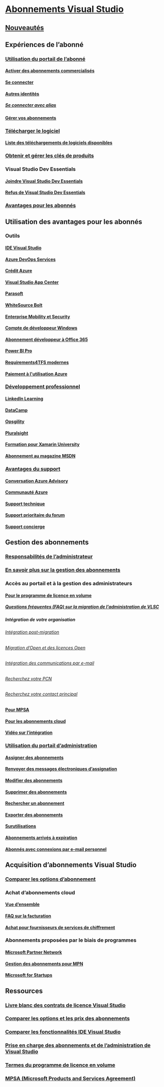 # [Abonnements Visual Studio](index.md)
## [Nouveautés](whats-new-in-subscriptions.md)
## Expériences de l’abonné
### [Utilisation du portail de l’abonné](using-the-subscriber-portal.md)
#### [Activer des abonnements commercialisés](activate-store-subscriptions.md)
#### [Se connecter](signing-in.md)
#### [Autres identités](vs-alternate-identity.md)
##### [Se connecter avec alias](aliasing.md)
#### [Gérer vos abonnements](manage-vs-subscriptions.md)
### [Télécharger le logiciel](subscriber-downloads.md)
#### [Liste des téléchargements de logiciels disponibles](software-download-list.md)
### [Obtenir et gérer les clés de produits](product-keys.md)
### Visual Studio Dev Essentials
#### [Joindre Visual Studio Dev Essentials](join-dev-essentials.md)
#### [Refus de Visual Studio Dev Essentials](leave-vsde.md)
### [Avantages pour les abonnés](subscriber-benefits.md)
## Utilisation des avantages pour les abonnés
### Outils
#### [IDE Visual Studio](vs-ide-benefit.md)
#### [Azure DevOps Services](vs-azure-devops.md)
#### [Crédit Azure](vs-azure.md)
#### [Visual Studio App Center](vs-visual-studio-app-center.md)
#### [Parasoft ](vs-parasoft.md)
#### [WhiteSource Bolt](vs-whitesource.md)
#### [Enterprise Mobility et Security](vs-ems.md)
#### [Compte de développeur Windows](vs-windows-dev.md)
#### [Abonnement développeur à Office 365](vs-office-dev.md)
#### [Power BI Pro](vs-pbi.md)
#### [Requirements4TFS modernes](vs-modernreq.md)
#### [Paiement à l'utilisation Azure](vs-azure-payg.md)
### [Développement professionnel](professional-development.md)
#### [LinkedIn Learning](vs-linkedin-learning.md)
#### [DataCamp](vs-datacamp.md)
#### [Opsgility](vs-opsgility.md)
#### [Pluralsight](vs-pluralsight.md)
#### [Formation pour Xamarin University](vs-xamarin.md)
#### [Abonnement au magazine MSDN](vs-msdn.md)
### [Avantages du support](technical-support.md)
#### [Conversation Azure Advisory](vs-azure-advisory-chat.md)
#### [Communauté Azure](vs-azure-community.md)
#### [Support technique](vs-tech-support.md)
#### [Support prioritaire du forum](vs-priority-support.md)
#### [Support concierge](vs-concierge-chat.md)
## Gestion des abonnements
### [Responsabilités de l’administrateur](admin-responsibilities.md)
### [En savoir plus sur la gestion des abonnements](subscription-management-info.md)
### Accès au portail et à la gestion des administrateurs
#### [Pour le programme de licence en volume](volume-license-admins.md)
##### [Questions fréquentes (FAQ) sur la migration de l’administration de VLSC](vlsc-admin-faq.md)
##### Intégration de votre organisation
###### [Intégration post-migration](post-migration-onboarding.md)
###### [Migration d’Open et des licences Open](open-migration.md)
###### [Intégration des communications par e-mail](volume-license-onboarding-email.md)
###### [Recherchez votre PCN](find-pcn.md)
###### [Recherchez votre contact principal](find-primary-contact.md)
#### [Pour MPSA](mpsa.md)
#### [Pour les abonnements cloud](cloud-admin.md)
#### [Vidéo sur l’intégration](https://channel9.msdn.com/Series/Visual-Studio-Subscriptions-Administration/Onboarding-your-organization-to-the-new-Visual-Studio-Subscription-Administration-Portal-and-setting)
### [Utilisation du portail d’administration](using-admin-portal.md)
#### [Assigner des abonnements](assign-license.md)
#### [Renvoyer des messages électroniques d’assignation](resend-assignment-email.md)
#### [Modifier des abonnements](edit-license.md)
#### [Supprimer des abonnements](delete-license.md)
#### [Rechercher un abonnement](search-license.md)
#### [Exporter des abonnements](exporting-subscriptions.md)
#### [Surutilisations](handle-overclaimed-license.md)
#### [Abonnements arrivés à expiration](handle-expired-license.md)
#### [Abonnés avec connexions par e-mail personnel](personal-email-sign-ins.md)
## Acquisition d’abonnements Visual Studio
### [Comparer les options d’abonnement](https://visualstudio.microsoft.com/vs/pricing)
### Achat d’abonnements cloud
#### [Vue d’ensemble](vscloud-overview.md)
#### [FAQ sur la facturation](vscloud-billing-faq.md)
#### [Achat pour fournisseurs de services de chiffrement](vscloud-csp.md)
### Abonnements proposées par le biais de programmes
#### [Microsoft Partner Network](program-mpn.md)
#### [Gestion des abonnements pour MPN](manage-mpn-subscriptions.md)
#### [Microsoft for Startups](program-startups.md)
## Ressources
### [Livre blanc des contrats de licence Visual Studio](http://aka.ms/vslicensing)
### [Comparer les options et les prix des abonnements](https://visualstudio.microsoft.com/vs/pricing)
### [Comparer les fonctionnalités IDE Visual Studio](https://visualstudio.microsoft.com/vs/compare)
### [Prise en charge des abonnements et de l’administration de Visual Studio](https://visualstudio.microsoft.com/support/support-overview-vs)
### [Termes du programme de licence en volume](https://www.microsoft.com/en-us/licensing/product-licensing/products.aspx)
### [MPSA (Microsoft Products and Services Agreement)](https://www.microsoft.com/en-us/licensing/mpsa/default.aspx)
